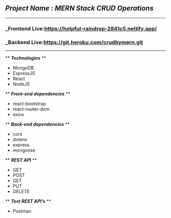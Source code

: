 ## _Project Name : MERN Stack CRUD Operations_
_ _ _

### _Frontend Live:https://helpful-raindrop-2841c5.netlify.app/
### _Backend Live:https://git.heroku.com/crudbymern.git
_ _ _

** ***Technologies*** **
* MongoDB
* ExpressJS
* React
* NodeJS

** ***Front-end dependencies*** **
* react-bootstrap
* react-router-dom
* axios


** ***Back-end dependencies*** **
* cors
* dotenv
* express
* mongoose


** ***REST API*** **
* GET	
* POST	
* GET	
* PUT	
* DELETE

** ***Test REST API’s*** **
* Postman
